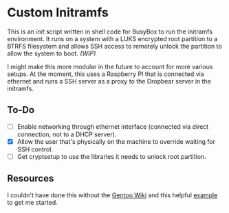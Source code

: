 # Custom Initramfs

This is an *init* script written in shell code for BusyBox to run the initramfs environment. It runs on a system with a LUKS encrypted root partition to a BTRFS filesystem and allows SSH access to remotely unlock the partition to allow the system to boot. *(WIP)*

I might make this more modular in the future to account for more various setups. At the moment, this uses a Raspberry PI that is connected via ethernet and runs a SSH server as a proxy to the Dropbear server in the initramfs.

## To-Do

- [ ] Enable networking through ethernet interface (connected via direct connection, not to a DHCP server).
- [x] Allow the user that's physically on the machine to override waiting for SSH control.
- [ ] Get cryptsetup to use the libraries it needs to unlock root partition.

## Resources

I couldn't have done this without the [Gentoo Wiki](https://wiki.gentoo.org/wiki/Custom_Initramfs) and this helpful [example](https://wiki.gentoo.org/wiki/Custom_Initramfs/Examples#Simple_initramfs_for_unlocking_LUKS_encrypted_root_remotely_over_SSH) to get me started.

